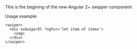 This is the begining of the new Angular 2+ swipper component

Usage example:
```
<swiper>
  <div saSwiperEl *ngFor='let item of items'>
    <img>
  </div>
</swiper>

```
